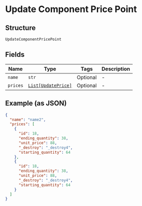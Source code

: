 
# Update Component Price Point

## Structure

`UpdateComponentPricePoint`

## Fields

| Name | Type | Tags | Description |
|  --- | --- | --- | --- |
| `name` | `str` | Optional | - |
| `prices` | [`List[UpdatePrice]`](../../doc/models/update-price.md) | Optional | - |

## Example (as JSON)

```json
{
  "name": "name2",
  "prices": [
    {
      "id": 18,
      "ending_quantity": 38,
      "unit_price": 88,
      "_destroy": "_destroy4",
      "starting_quantity": 64
    },
    {
      "id": 18,
      "ending_quantity": 38,
      "unit_price": 88,
      "_destroy": "_destroy4",
      "starting_quantity": 64
    }
  ]
}
```

